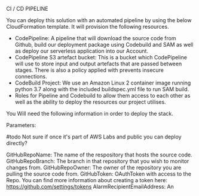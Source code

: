 CI / CD PIPELINE

You can deploy this solution with an automated pipeline by using the below CloudFormation template. It will provision the following resources.


* CodePipeline: A pipeline that will download the source code from Github, build our deployment package using Codebuild and SAM as well as deploy our serverless application into our Account.
* CodePipeline S3 artefact bucket: This is a bucket which CodePipeline will use to store input and output artefacts that are passed between stages. There is also a policy applied with prevents insecure connections.
* CodeBuild Project: We use an Amazon Linux 2 container image running python 3.7 along with the included buildspec.yml file to run SAM build. 
* Roles for Pipeline and Codebuild to allow them access to each other as well as the ability to deploy the resources our project utilises.

You Will need the following information in order to deploy the stack.

Parameters:

   #todo Not sure if once it's part of AWS Labs and public you can deploy directly? 

  GitHubRepoName: The name of the respository that hosts the source code. 
  GitHubRepoBranch: The branch in that repository that you wish to monitor changes from.
  GitHubRepoOwner: The owner of the repository you are pulling the source code from.
  GitHubToken: OAuthToken with access to the Repo. You can find more information about creating a token here: https://github.com/settings/tokens
  AlarmRecipientEmailAddress: An 
